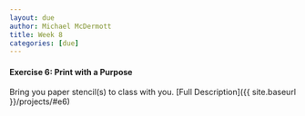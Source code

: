 ```yaml
---
layout: due
author: Michael McDermott
title: Week 8
categories: [due]
---
```

#### Exercise 6: Print with a Purpose
Bring you paper stencil(s) to class with you. [Full Description]({{ site.baseurl }}/projects/#e6)

